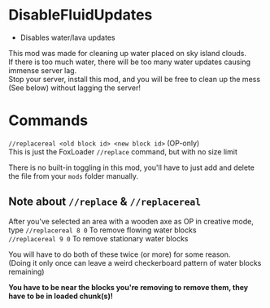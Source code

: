 # DisableFluidUpdates
- Disables water/lava updates

This mod was made for cleaning up water placed on sky island clouds.\
If there is too much water, there will be too many water updates causing immense server lag.\
Stop your server, install this mod, and you will be free to clean up the mess (See below) without lagging the server!

# Commands
`//replacereal <old block id> <new block id>` (OP-only) \
This is just the FoxLoader `//replace` command, but with no size limit

There is no built-in toggling in this mod, you'll have to just add and delete the file from your `mods` folder manually.

## Note about `//replace` & `//replacereal`
After you've selected an area with a wooden axe as OP in creative mode, type
`//replacereal 8 0` To remove flowing water blocks\
`//replacereal 9 0` To remove stationary water blocks

You will have to do both of these twice (or more) for some reason.\
(Doing it only once can leave a weird checkerboard pattern of water blocks remaining)

**You have to be near the blocks you're removing to remove them, they have to be in loaded chunk(s)!**